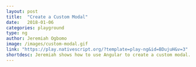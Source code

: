```yaml
---
layout: post
title:  "Create a Custom Modal"
date:   2018-01-06
categories: playground
type: ng
author: Jeremiah Ogbomo
image: /images/custom-modal.gif
link: "https://play.nativescript.org/?template=play-ng&id=BDujuH&v=3"
shortdesc: Jeremiah shows how to use Angular to create a custom modal.
---
```


